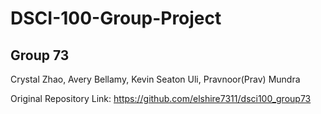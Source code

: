 # DSCI-100-Group-Project


## Group 73
Crystal Zhao, Avery Bellamy, Kevin Seaton Uli, Pravnoor(Prav) Mundra

Original Repository Link: https://github.com/elshire7311/dsci100_group73
